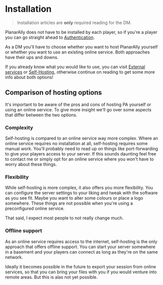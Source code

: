 # Installation

> Installation articles are **only** required reading for the DM.

PlanarAlly does not have to be installed by each player, so if you're a player you can go straight ahead to [Authentication](/tutorial/out-of-game/auth/).

As a DM you'll have to choose whether you want to host PlanarAlly yourself or whether you want to use an existing online service. Both approaches have their ups and downs.

If you already know what you would like to use, you can visit [External services](/tutorial/setup/external/) or [Self-Hosting](/tutorial/setup/self-hosting), otherwise continue on reading to get some more info about both options!

## Comparison of hosting options

It's important to be aware of the pros and cons of hosting PA yourself or using an online service.
To give more insight we'll go over some aspects that differ between the two options.

### Complexity

Self-hosting is compared to an online service way more complex. Where an online service requires no installation at all, self-hosting requires some manual work. You'll probably need to read up on things like port-forwarding to give your players access to your server. If this sounds daunting feel free to contact me or simply opt for an online service where you won't have to worry about these things.

### Flexibility

While self-hosting is more complex, it also offers you more flexibility. You can configure the server settings to your liking and tweak with the software as you see fit. Maybe you want to alter some colours or place a logo somewhere. These things are not possible when you're using a preconfigured online service.

That said, I expect most people to not really change much.

### Offline support

As an online service requires access to the internet, self-hosting is the only approach that offers offline support. You can start your server somewhere in a basement and your players can connect as long as they're on the same network.

Ideally it becomes possible in the future to export your session from online services, so that you can bring your files with you if you would venture into remote areas. But this is alas not yet possible.
